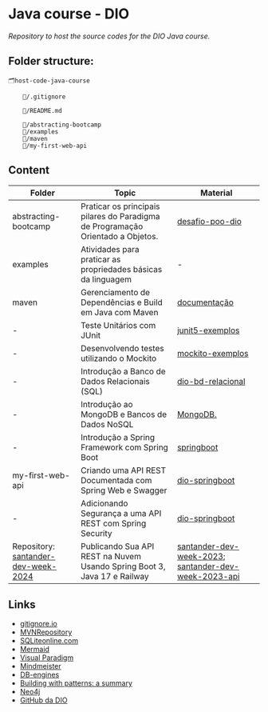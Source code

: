 # Java course - DIO
*Repository to host the source codes for the DIO Java course.*

## Folder structure:

    🗂️host-code-java-course

        📁/.gitignore
        
        📁/README.md
        
        📂/abstracting-bootcamp
        📂/examples
        📂/maven
        📂/my-first-web-api
                


## Content

| Folder | Topic | Material |
| ------ | -------- | ----------------- |
| abstracting-bootcamp | Praticar os principais pilares do Paradigma de Programação Orientado a Objetos. | [desafio-poo-dio](https://github.com/cami-la/desafio-POO-DIO) |
| examples | Atividades para praticar as propriedades básicas da linguagem | - |
| maven | Gerenciamento de Dependências e Build em Java com Maven | [documentação](https://maven.apache.org/guides/index.html) |
| - | Teste Unitários com JUnit | [junit5-exemplos](https://github.com/willyancaetano/junit5-exemplos) |
| - | Desenvolvendo testes utilizando o Mockito | [mockito-exemplos](https://github.com/willyancaetano/mockito-exemplos) |
| - | Introdução a Banco de Dados Relacionais (SQL) | [dio-bd-relacional](https://github.com/pamelaborges/dio-bd-relacional.git) |
| - | Introdução ao MongoDB e Bancos de Dados NoSQL | [MongoDB.](https://www.mongodb.com/pt-br/docs/manual/introduction/)|
| - | Introdução a Spring Framework com Spring Boot | [springboot](https://github.com/digitalinnovationone/dio-springboot)|
| my-first-web-api | Criando uma API REST Documentada com Spring Web e Swagger | [dio-springboot](https://github.com/digitalinnovationone/dio-springboot)|
| - | Adicionando Segurança a uma API REST com Spring Security | [dio-springboot](https://github.com/digitalinnovationone/dio-springboot)|
| Repository: [santander-dev-week-2024](https://github.com/AleMartins2023/santander-dev-week-2024) | Publicando Sua API REST na Nuvem Usando Spring Boot 3, Java 17 e Railway | [santander-dev-week-2023](https://github.com/falvojr/santander-dev-week-2023); [santander-dev-week-2023-api](https://github.com/digitalinnovationone/santander-dev-week-2023-api) |
## Links

- [gitignore.io](https://www.toptal.com/developers/gitignore/)
- [MVNRepository](https://mvnrepository.com/)
- [SQLiteonline.com](https://sqliteonline.com/)
- [Mermaid](https://mermaid.js.org/intro/)
- [Visual Paradigm](https://online.visual-paradigm.com/drive/#infoart:proj=0&dashboard)
- [Mindmeister](https://www.mindmeister.com/pt)
- [DB-engines](https://db-engines.com/en/ranking)
- [Building with patterns: a summary](https://www.mongodb.com/blog/post/building-with-patterns-a-summary)
- [Neo4j](https://sandbox.neo4j.com/)
- [GitHub da DIO](https://github.com/digitalinnovationone)
